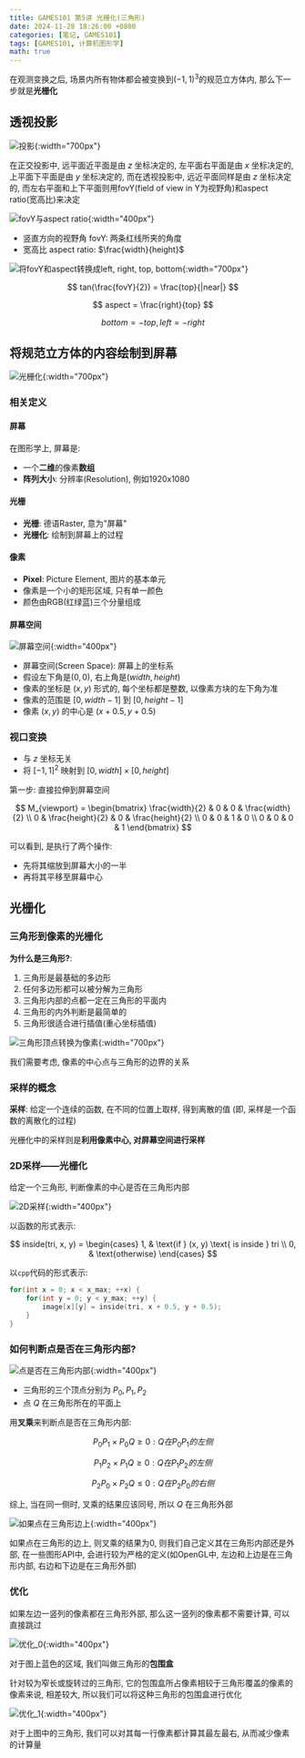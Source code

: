 ```yaml
---
title: GAMES101 第5讲 光栅化(三角形)
date: 2024-11-28 18:26:00 +0800
categories: [笔记, GAMES101]
tags: [GAMES101, 计算机图形学]
math: true
---
```


在观测变换之后, 场景内所有物体都会被变换到$(-1, 1)^3$的规范立方体内, 那么下一步就是**光栅化**

## 透视投影

![投影](/assets/posts/GAMES101-Lecture05/01.png){:width="700px"}

在正交投影中, 远平面近平面是由 $z$ 坐标决定的, 左平面右平面是由 $x$ 坐标决定的, 上平面下平面是由 $y$ 坐标决定的, 而在透视投影中, 远近平面同样是由 $z$ 坐标决定的, 而左右平面和上下平面则用fovY(field of view in Y为视野角)和aspect ratio(宽高比)来决定

![fovY与aspect ratio](/assets/posts/GAMES101-Lecture05/02.png){:width="400px"}

- 竖直方向的视野角 fovY: 两条红线所夹的角度
- 宽高比 aspect ratio: $\frac{width}{height}$

![将fovY和aspect转换成left, right, top, bottom](/assets/posts/GAMES101-Lecture05/03.png){:width="700px"}

$$
tan(\frac{fovY}{2}) = \frac{top}{|near|}
$$

$$
aspect = \frac{right}{top}
$$

$$
bottom = -top, left = -right
$$

## 将规范立方体的内容绘制到屏幕

![光栅化](/assets/posts/GAMES101-Lecture05/05.png){:width="700px"}

### 相关定义

#### 屏幕

在图形学上, 屏幕是:
- 一个**二维**的像素**数组**
- **阵列大小**: 分辨率(Resolution), 例如1920x1080

#### 光栅

- **光栅**: 德语Raster, 意为"屏幕"
- **光栅化**: 绘制到屏幕上的过程

#### 像素

- **Pixel**: Picture Element, 图片的基本单元
- 像素是一个小的矩形区域, 只有单一颜色
- 颜色由RGB(红绿蓝)三个分量组成

#### 屏幕空间

![屏幕空间](/assets/posts/GAMES101-Lecture05/04.png){:width="400px"}

- 屏幕空间(Screen Space): 屏幕上的坐标系
- 假设左下角是$(0, 0)$, 右上角是$(width, height)$
- 像素的坐标是 $(x, y)$ 形式的, 每个坐标都是整数, 以像素方块的左下角为准
- 像素的范围是 $[0, width-1]$ 到 $[0, height-1]$
- 像素 $(x, y)$ 的中心是 $(x+0.5, y+0.5)$

### 视口变换

- 与 $z$ 坐标无关
- 将 $[-1, 1]^2$ 映射到 $[0, width] \times [0, height]$

第一步: 直接拉伸到屏幕空间

$$
M_{viewport} = \begin{bmatrix}
\frac{width}{2} & 0 & 0 & \frac{width}{2} \\
0 & \frac{height}{2} & 0 & \frac{height}{2} \\
0 & 0 & 1 & 0 \\
0 & 0 & 0 & 1
\end{bmatrix}
$$

可以看到, 是执行了两个操作:
- 先将其缩放到屏幕大小的一半
- 再将其平移至屏幕中心

## 光栅化

### 三角形到像素的光栅化

**为什么是三角形?**: 
1. 三角形是最基础的多边形
2. 任何多边形都可以被分解为三角形
3. 三角形内部的点都一定在三角形的平面内
4. 三角形的内外判断是最简单的
5. 三角形很适合进行插值(重心坐标插值)

![三角形顶点转换为像素](/assets/posts/GAMES101-Lecture05/06.png){:width="700px"}

我们需要考虑, 像素的中心点与三角形的边界的关系

### 采样的概念

**采样**: 给定一个连续的函数, 在不同的位置上取样, 得到离散的值 (即, 采样是一个函数的离散化的过程)

光栅化中的采样则是**利用像素中心, 对屏幕空间进行采样**

### 2D采样——光栅化

给定一个三角形, 判断像素的中心是否在三角形内部

![2D采样](/assets/posts/GAMES101-Lecture05/07.png){:width="400px"}

以函数的形式表示:

$$
inside(tri, x, y) = \begin{cases}
1, & \text{if } (x, y) \text{ is inside } tri \\
0, & \text{otherwise}
\end{cases}
$$

以```cpp```代码的形式表示:

```cpp
for(int x = 0; x < x_max; ++x) {
    for(int y = 0; y < y_max; ++y) {
        image[x][y] = inside(tri, x + 0.5, y + 0.5);
    }
}
```

### 如何判断点是否在三角形内部?

![点是否在三角形内部](/assets/posts/GAMES101-Lecture05/08.png){:width="400px"}

- 三角形的三个顶点分别为 $P_0, P_1, P_2$
- 点 $Q$ 在三角形所在的平面上

用**叉乘**来判断点是否在三角形内部:

$$
P_0P_1 \times P_0Q \geq 0: Q 在 P_0P_1 的左侧
$$

$$
P_1P_2 \times P_1Q \geq 0: Q 在 P_1P_2 的左侧
$$

$$
P_2P_0 \times P_2Q \leq 0: Q 在 P_2P_0 的右侧
$$

综上, 当在同一侧时, 叉乘的结果应该同号, 所以 $Q$ 在三角形外部

![如果点在三角形边上](/assets/posts/GAMES101-Lecture05/09.png){:width="400px"}

如果点在三角形的边上, 则叉乘的结果为0, 则我们自己定义其在三角形内部还是外部, 在一些图形API中, 会进行较为严格的定义(如OpenGL中, 左边和上边是在三角形内部, 右边和下边是在三角形外部)

### 优化

如果左边一竖列的像素都在三角形外部, 那么这一竖列的像素都不需要计算, 可以直接跳过

![优化_0](/assets/posts/GAMES101-Lecture05/10.png){:width="400px"}

对于图上蓝色的区域, 我们叫做三角形的**包围盒**

针对较为窄长或旋转过的三角形, 它的包围盒所占像素相较于三角形覆盖的像素的像素来说, 相差较大, 所以我们可以将这种三角形的包围盒进行优化

![优化_1](/assets/posts/GAMES101-Lecture05/11.png){:width="400px"}

对于上图中的三角形, 我们可以对其每一行像素都计算其最左最右, 从而减少像素的计算量